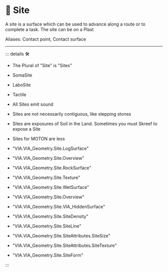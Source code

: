 # 🔻 <via>Site</via>

A site is a surface which can be used to advance along a route or to complete a task. The site can be on a Plast

Aliases: Contact point, Contact surface

---

<!-- =================================================== -->
<!-- =================================================== -->
<!-- =================================================== -->
<!-- =================================================== -->
<!-- =================================================== -->
::: details 🛠

- The Plural of "Site" is "Sites"

- SomaSite
- LaboSite

- Tactile
- All Sites emit sound
- Sites are not necessarily contiguous, like stepping stones
- Sites are exposures of Soil in the Land. Sometimes you must Skreef to expose a Site
- Sites for MOTON are less
- "VIA.VIA_Geometry.Site.LogSurface"
- "VIA.VIA_Geometry.Site.Overview"
- "VIA.VIA_Geometry.Site.RockSurface"
- "VIA.VIA_Geometry.Site.Texture"
- "VIA.VIA_Geometry.Site.WetSurface"
- "VIA.VIA_Geometry.Site.Overview"
- "VIA.VIA_Geometry.Site.VIA_HiddenSurface"
- "VIA.VIA_Geometry.Site.SiteDensity"
- "VIA.VIA_Geometry.Site.SiteLine"
- "VIA.VIA_Geometry.Site.SiteAttributes.SiteSize"
- "VIA.VIA_Geometry.Site.SiteAttributes.SiteTexture"
- "VIA.VIA_Geometry.Site.SiteForm"

:::
